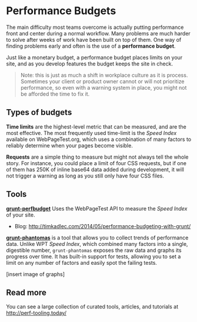 # Performance Budgets

The main difficulty most teams overcome is actually putting performance front and center during a normal workflow. Many problems are much harder to solve after weeks of work have been built on top of them. One way of finding problems early and often is the use of a **performance budget**.

Just like a monetary budget, a performance budget places limits on your site, and as you develop features the budget keeps the site in check.

> Note: this is just as much a shift in workplace culture as it is process.
> Sometimes your client or product owner cannot or will not prioritize
> performance, so even with a warning system in place, you might not be
> afforded the time to fix it.

## Types of budgets

**Time limits** are the highest-level metric that can be measured, and are the most effective. The most frequently used time-limit is the _Speed Index_ available on WebPageTest.org, which uses a combination of many factors to reliably determine when your pages become visible.

**Requests** are a simple thing to measure but might not always tell the whole story. For instance, you could place a limit of four CSS requests, but if one of them has 250K of inline base64 data added during development, it will not trigger a warning as long as you still only have four CSS files.

## Tools

**[grunt-perfbudget](https://github.com/tkadlec/grunt-perfbudget)** Uses the WebPageTest API to measure the _Speed Index_ of your site.

* Blog: http://timkadlec.com/2014/05/performance-budgeting-with-grunt/

**[grunt-phantomas](https://github.com/stefanjudis/grunt-phantomas)** is a tool that allows you to collect trends of performance data. Unlike WPT _Speed Index_, which combined many factors into a single, digestible number, `grunt-phantomas` exposes the raw data and graphs its progress over time. It has built-in support for tests, allowing you to set a limit on any number of factors and easily spot the failing tests.

[insert image of graphs]

## Read more

You can see a large collection of curated tools, articles, and tutorials at http://perf-tooling.today/
